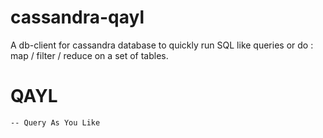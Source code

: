 # cassandra-qayl
A db-client for cassandra database to quickly run SQL like queries or do : map / filter / reduce on a set of tables.
# QAYL 
    -- Query As You Like
